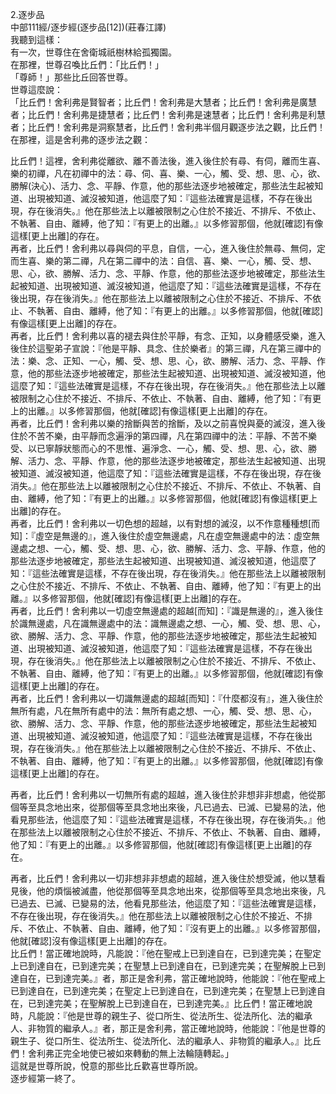 2.逐步品  
中部111經/逐步經(逐步品[12])(莊春江譯)  
我聽到這樣：  
有一次，世尊住在舍衛城祇樹林給孤獨園。  
在那裡，世尊召喚比丘們：「比丘們！」  
「尊師！」那些比丘回答世尊。  
世尊這麼說：  
「比丘們！舍利弗是賢智者；比丘們！舍利弗是大慧者；比丘們！舍利弗是廣慧者；比丘們！舍利弗是捷慧者；比丘們！舍利弗是速慧者；比丘們！舍利弗是利慧者；比丘們！舍利弗是洞察慧者，比丘們！舍利弗半個月觀逐步法之觀，比丘們！在那裡，這是舍利弗的逐步法之觀：  
  
比丘們！這裡，舍利弗從離欲、離不善法後，進入後住於有尋、有伺，離而生喜、樂的初禪，凡在初禪中的法：尋、伺、喜、樂、一心，觸、受、想、思、心，欲、勝解(決心)、活力、念、平靜、作意，他的那些法逐步地被確定，那些法生起被知道、出現被知道、滅沒被知道，他這麼了知：『這些法確實是這樣，不存在後出現，存在後消失。』他在那些法上以離被限制之心住於不接近、不排斥、不依止、不執著、自由、離縛，他了知：『有更上的出離。』以多修習那個，他就[確認]有像這樣[更上出離]的存在。  
再者，比丘們！舍利弗以尋與伺的平息，自信，一心，進入後住於無尋、無伺，定而生喜、樂的第二禪，凡在第二禪中的法：自信、喜、樂、一心，觸、受、想、思、心，欲、勝解、活力、念、平靜、作意，他的那些法逐步地被確定，那些法生起被知道、出現被知道、滅沒被知道，他這麼了知：『這些法確實是這樣，不存在後出現，存在後消失。』他在那些法上以離被限制之心住於不接近、不排斥、不依止、不執著、自由、離縛，他了知：『有更上的出離。』以多修習那個，他就[確認]有像這樣[更上出離]的存在。  
再者，比丘們！舍利弗以喜的褪去與住於平靜，有念、正知，以身體感受樂，進入後住於這聖弟子宣說：『他是平靜、具念、住於樂者』的第三禪，凡在第三禪中的法：樂、念、正知、一心，觸、受、想、思、心，欲、勝解、活力、念、平靜、作意，他的那些法逐步地被確定，那些法生起被知道、出現被知道、滅沒被知道，他這麼了知：『這些法確實是這樣，不存在後出現，存在後消失。』他在那些法上以離被限制之心住於不接近、不排斥、不依止、不執著、自由、離縛，他了知：『有更上的出離。』以多修習那個，他就[確認]有像這樣[更上出離]的存在。  
再者，比丘們！舍利弗以樂的捨斷與苦的捨斷，及以之前喜悅與憂的滅沒，進入後住於不苦不樂，由平靜而念遍淨的第四禪，凡在第四禪中的法：平靜、不苦不樂受、以已寧靜狀態而心的不思惟、遍淨念、一心，觸、受、想、思、心，欲、勝解、活力、念、平靜、作意，他的那些法逐步地被確定，那些法生起被知道、出現被知道、滅沒被知道，他這麼了知：『這些法確實是這樣，不存在後出現，存在後消失。』他在那些法上以離被限制之心住於不接近、不排斥、不依止、不執著、自由、離縛，他了知：『有更上的出離。』以多修習那個，他就[確認]有像這樣[更上出離]的存在。  
再者，比丘們！舍利弗以一切色想的超越，以有對想的滅沒，以不作意種種想[而知]：『虛空是無邊的』，進入後住於虛空無邊處，凡在虛空無邊處中的法：虛空無邊處之想、一心，觸、受、想、思、心，欲、勝解、活力、念、平靜、作意，他的那些法逐步地被確定，那些法生起被知道、出現被知道、滅沒被知道，他這麼了知：『這些法確實是這樣，不存在後出現，存在後消失。』他在那些法上以離被限制之心住於不接近、不排斥、不依止、不執著、自由、離縛，他了知：『有更上的出離。』以多修習那個，他就[確認]有像這樣[更上出離]的存在。  
再者，比丘們！舍利弗以一切虛空無邊處的超越[而知]：『識是無邊的』，進入後住於識無邊處，凡在識無邊處中的法：識無邊處之想、一心，觸、受、想、思、心，欲、勝解、活力、念、平靜、作意，他的那些法逐步地被確定，那些法生起被知道、出現被知道、滅沒被知道，他這麼了知：『這些法確實是這樣，不存在後出現，存在後消失。』他在那些法上以離被限制之心住於不接近、不排斥、不依止、不執著、自由、離縛，他了知：『有更上的出離。』以多修習那個，他就[確認]有像這樣[更上出離]的存在。  
再者，比丘們！舍利弗以一切識無邊處的超越[而知]：『什麼都沒有』，進入後住於無所有處，凡在無所有處中的法：無所有處之想、一心，觸、受、想、思、心，欲、勝解、活力、念、平靜、作意，他的那些法逐步地被確定，那些法生起被知道、出現被知道、滅沒被知道，他這麼了知：『這些法確實是這樣，不存在後出現，存在後消失。』他在那些法上以離被限制之心住於不接近、不排斥、不依止、不執著、自由、離縛，他了知：『有更上的出離。』以多修習那個，他就[確認]有像這樣[更上出離]的存在。  
  
再者，比丘們！舍利弗以一切無所有處的超越，進入後住於非想非非想處，他從那個等至具念地出來，從那個等至具念地出來後，凡已過去、已滅、已變易的法，他看見那些法，他這麼了知：『這些法確實是這樣，不存在後出現，存在後消失。』他在那些法上以離被限制之心住於不接近、不排斥、不依止、不執著、自由、離縛，他了知：『有更上的出離。』以多修習那個，他就[確認]有像這樣[更上出離]的存在。  
  
再者，比丘們！舍利弗以一切非想非非想處的超越，進入後住於想受滅，他以慧看見後，他的煩惱被滅盡，他從那個等至具念地出來，從那個等至具念地出來後，凡已過去、已滅、已變易的法，他看見那些法，他這麼了知：『這些法確實是這樣，不存在後出現，存在後消失。』他在那些法上以離被限制之心住於不接近、不排斥、不依止、不執著、自由、離縛，他了知：『沒有更上的出離。』以多修習那個，他就[確認]沒有像這樣[更上出離]的存在。  
比丘們！當正確地說時，凡能說：『他在聖戒上已到達自在，已到達完美；在聖定上已到達自在，已到達完美；在聖慧上已到達自在，已到達完美；在聖解脫上已到達自在，已到達完美。』者，那正是舍利弗，當正確地說時，他能說：『他在聖戒上已到達自在，已到達完美；在聖定上已到達自在，已到達完美；在聖慧上已到達自在，已到達完美；在聖解脫上已到達自在，已到達完美。』比丘們！當正確地說時，凡能說：『他是世尊的親生子、從口所生、從法所生、從法所化、法的繼承人、非物質的繼承人。』者，那正是舍利弗，當正確地說時，他能說：『他是世尊的親生子、從口所生、從法所生、從法所化、法的繼承人、非物質的繼承人。』比丘們！舍利弗正完全地使已被如來轉動的無上法輪隨轉起。」  
這就是世尊所說，悅意的那些比丘歡喜世尊所說。  
逐步經第一終了。  
  
  
